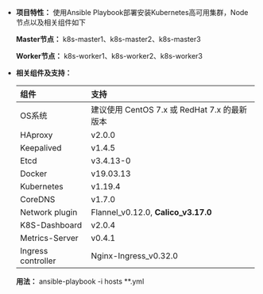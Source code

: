 - **项目特性：** 使用Ansible Playbook部署安装Kubernetes高可用集群，Node节点以及相关组件如下

  **Master节点：** k8s-master1、k8s-master2、k8s-master3

  **Worker节点：** k8s-worker1、k8s-worker2、k8s-worker3

- **相关组件及支持：**

  | **组件**           | **支持**                                       |
  | :----------------- | :--------------------------------------------- |
  | OS系统             | 建议使用 CentOS 7.x 或 RedHat 7.x 的最新版本   |
  | HAproxy            | v2.0.0                                         |
  | Keepalived         | v1.4.5                                         |
  | Etcd               | v3.4.13-0                                      |
  | Docker             | v19.03.13                                      |
  | Kubernetes         | v1.19.4                                        |
  | CoreDNS            | v1.7.0                                         |
  | Network plugin     | Flannel_v0.12.0, **Calico_v3.17.0**            |
  | K8S-Dashboard      | v2.0.4                                         |
  | Metrics-Server     | v0.4.1                                         |
  | Ingress controller | Nginx-Ingress_v0.32.0                          |

  **用法：** ansible-playbook -i hosts **.yml
